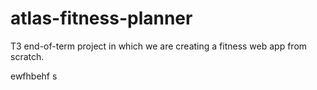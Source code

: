 
# atlas-fitness-planner
T3 end-of-term project in which we are creating a fitness web app from scratch.

ewfhbehf
s